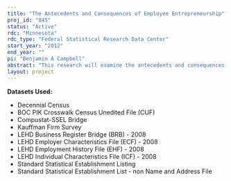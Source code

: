 ```yaml
---
title: "The Antecedents and Consequences of Employee Entrepreneurship"
proj_id: "845"
status: "Active"
rdc: "Minnesota"
rdc_type: "Federal Statistical Research Data Center"
start_year: "2012"
end_year: ""
pi: "Benjamin A Campbell"
abstract: "This research will examine the antecedents and consequences of employee entrepreneurship within and across multiple levels of analysis. There is little extant literature that explores the importance of interactions across multi-levels in the origination of employee entrepreneurship and its effects on entrepreneurs, the firms that they exit, the firms that they form, and the industries in which they operate. This project studies these issues from a multi-level perspective focusing on the individual level, the establishment level, and the industry level, as well as interactions across levels."
layout: project
---
```


**Datasets Used:**

  - Decennial Census 
  - BOC PIK Crosswalk Census Unedited File (CUF) 
  - Compustat-SSEL Bridge 
  - Kauffman Firm Survey 
  - LEHD Business Register Bridge (BRB) - 2008 
  - LEHD Employer Characteristics File (ECF) - 2008 
  - LEHD Employment History File (EHF) - 2008 
  - LEHD Individual Characteristics File (ICF) - 2008 
  - Standard Statistical Establishment Listing 
  - Standard Statistical Establishment List - non Name and Address File 

